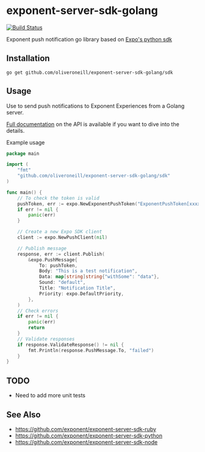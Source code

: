 # exponent-server-sdk-golang
[![Build Status](https://travis-ci.org/oliveroneill/exponent-server-sdk-golang.svg?branch=master)](https://travis-ci.org/oliveroneill/exponent-server-sdk-golang)

Exponent push notification go library based on [Expo's python sdk](https://github.com/exponent/exponent-server-sdk-python)

## Installation

```
go get github.com/oliveroneill/exponent-server-sdk-golang/sdk
```

## Usage

Use to send push notifications to Exponent Experiences from a Golang server.

[Full documentation](https://docs.expo.io/versions/latest/guides/push-notifications.html#http2-api) on the API is available if you want to dive into the details.

Example usage
```go
package main

import (
    "fmt"
    "github.com/oliveroneill/exponent-server-sdk-golang/sdk"
)

func main() {
    // To check the token is valid
    pushToken, err := expo.NewExponentPushToken("ExponentPushToken[xxxxxxxxxxxxxxxxxxxxxx]")
    if err != nil {
        panic(err)
    }

    // Create a new Expo SDK client
    client := expo.NewPushClient(nil)

    // Publish message
    response, err := client.Publish(
        &expo.PushMessage{
            To: pushToken,
            Body: "This is a test notification",
            Data: map[string]string{"withSome": "data"},
            Sound: "default",
            Title: "Notification Title",
            Priority: expo.DefaultPriority,
        },
    )
    // Check errors
    if err != nil {
        panic(err)
        return
    }
    // Validate responses
    if response.ValidateResponse() != nil {
        fmt.Println(response.PushMessage.To, "failed")
    }
}
```

## TODO

  * Need to add more unit tests

## See Also

  * https://github.com/exponent/exponent-server-sdk-ruby
  * https://github.com/exponent/exponent-server-sdk-python
  * https://github.com/exponent/exponent-server-sdk-node
